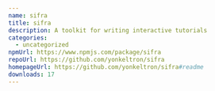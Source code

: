 ```yaml
---
name: sifra
title: sifra
description: A toolkit for writing interactive tutorials
categories:
  - uncategorized
npmUrl: https://www.npmjs.com/package/sifra
repoUrl: https://github.com/yonkeltron/sifra
homepageUrl: https://github.com/yonkeltron/sifra#readme
downloads: 17
---
```

